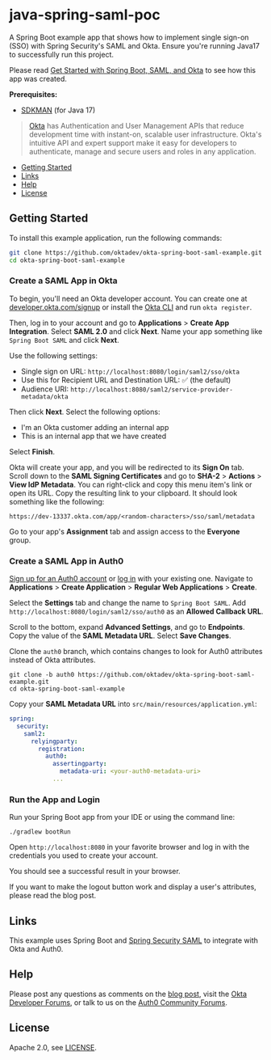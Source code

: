 # java-spring-saml-poc

A Spring Boot example app that shows how to implement single sign-on (SSO) with Spring Security's SAML and Okta. Ensure you're running Java17 to successfully run this project.

Please read [Get Started with Spring Boot, SAML, and Okta][blog] to see how this app was created.

**Prerequisites:** 

- [SDKMAN](https://sdkman.io/) (for Java 17)

> [Okta](https://developer.okta.com/) has Authentication and User Management APIs that reduce development time with instant-on, scalable user infrastructure. Okta's intuitive API and expert support make it easy for developers to authenticate, manage and secure users and roles in any application.

* [Getting Started](#getting-started)
* [Links](#links)
* [Help](#help)
* [License](#license)

## Getting Started

To install this example application, run the following commands:

```bash
git clone https://github.com/oktadev/okta-spring-boot-saml-example.git
cd okta-spring-boot-saml-example
```

### Create a SAML App in Okta

To begin, you'll need an Okta developer account. You can create one at [developer.okta.com/signup](https://developer.okta.com/signup) or install the [Okta CLI](https://cli.okta.com) and run `okta register`.

Then, log in to your account and go to **Applications** > **Create App Integration**. Select **SAML 2.0** and click **Next**. Name your app something like `Spring Boot SAML` and click **Next**.

Use the following settings:

* Single sign on URL: `http://localhost:8080/login/saml2/sso/okta`
* Use this for Recipient URL and Destination URL: ✅ (the default)
* Audience URI: `http://localhost:8080/saml2/service-provider-metadata/okta`

Then click **Next**. Select the following options:

* I'm an Okta customer adding an internal app
* This is an internal app that we have created

Select **Finish**.

Okta will create your app, and you will be redirected to its **Sign On** tab. Scroll down to the **SAML Signing Certificates** and go to **SHA-2** > **Actions** > **View IdP Metadata**. You can right-click and copy this menu item's link or open its URL. Copy the resulting link to your clipboard. It should look something like the following:

```
https://dev-13337.okta.com/app/<random-characters>/sso/saml/metadata
```

Go to your app's **Assignment** tab and assign access to the **Everyone** group.

### Create a SAML App in Auth0

[Sign up for an Auth0 account](https://auth0.com/signup) or [log in](https://auth0.com/api/auth/login?redirectTo=dashboard) with your existing one. Navigate to **Applications** > **Create Application** > **Regular Web Applications** > **Create**.

Select the **Settings** tab and change the name to `Spring Boot SAML`. Add `http://localhost:8080/login/saml2/sso/auth0` as an **Allowed Callback URL**.

Scroll to the bottom, expand **Advanced Settings**, and go to **Endpoints**. Copy the value of the **SAML Metadata URL**. Select **Save Changes**.

Clone the `auth0` branch, which contains changes to look for Auth0 attributes instead of Okta attributes.

```shell
git clone -b auth0 https://github.com/oktadev/okta-spring-boot-saml-example.git
cd okta-spring-boot-saml-example
```

Copy your **SAML Metadata URL** into `src/main/resources/application.yml`:

```yaml
spring:
  security:
    saml2:
      relyingparty:
        registration:
          auth0:
            assertingparty:
              metadata-uri: <your-auth0-metadata-uri>
            ...
```

### Run the App and Login

Run your Spring Boot app from your IDE or using the command line:

```shell
./gradlew bootRun
```

Open `http://localhost:8080` in your favorite browser and log in with the credentials you used to create your account.

You should see a successful result in your browser.

If you want to make the logout button work and display a user's attributes, please read the blog post. 

## Links

This example uses Spring Boot and [Spring Security SAML](https://docs.spring.io/spring-security/reference/servlet/saml2/login/index.html) to integrate with Okta and Auth0. 

## Help

Please post any questions as comments on the [blog post][blog], visit the [Okta Developer Forums](https://devforum.okta.com/), or talk to us on the [Auth0 Community Forums](https://community.auth0.com/).

## License

Apache 2.0, see [LICENSE](LICENSE).

[blog]: https://developer.okta.com/blog/2022/08/05/spring-boot-saml
